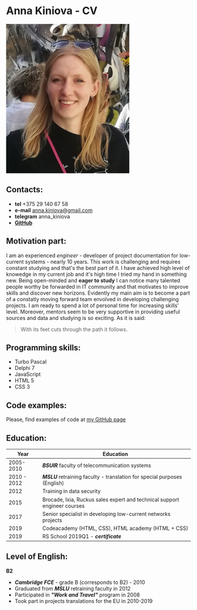 # Anna Kiniova - CV
![Anna's photo](/./images/Anna_photo.jpg)

## Contacts:
* **tel** +375 29 140 67 58 
* **e-mail** anna.kiniova@gmail.com
* **telegram** anna_kiniova
* **[GitHub](https://github.com/AnnaKiniova)**

## Motivation part:
I am an experienced *engineer* - developer of project documentation for low-current systems - nearly 10 years. This work is challenging and requires constant studying and that's the best part of it. 
I have achieved high level of knowedge in my current job and it's high time I tried my hand in something new.
Being open-minded and **eager to study** I can notice many talented people worthy be forwarded in IT community and that motivates to improve skills and discover new horizons. 
Evidently my main aim is to become a part of a constatly moving forward team envolved in developing challenging projects. 
I am ready to spend a lot of personal time for increasing skills' level. Moreover, mentors seem to be very supportive in providing useful sources and data and studying is so exciting.
As it is said:
>	With its feet cuts through the path it follows.

## Programming skills: 
* Turbo Pascal 
* Delphi 7 
* JavaScript
* HTML 5
* CSS 3

## Code examples:
Please, find examples of code at [my GitHub page](https://github.com/AnnaKiniova)

## Education:

Year | Education
-----| ----------------------
2005- 2010 | __*BSUIR*__ faculty of telecommunication systems
2010 - 2012 | __*MSLU*__ retraining faculty - translation for special purposes (English)
2012 | Training in data security
2015 | Brocade, Ixia, Ruckus sales expert and technical support engineer courses
2017 | Senior specialist in developing low-current networks projects
2019 | Codeacademy (HTML, CSS), HTML academy (HTML + CSS)
2019 | RS School 2019Q1 - __*certificate*__

## Level of English: 
**B2**
* __*Cambridge FCE*__ - grade B (corresponds to B2) - 2010
* Graduated from __*MSLU*__ retraining faculty in 2012 
* Participated in __*"Work and Travel"*__ program in 2008
* Took part in projects translations for the EU in 2010-2019